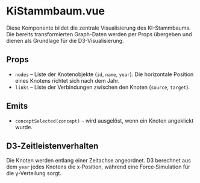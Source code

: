 # KiStammbaum.vue

Diese Komponente bildet die zentrale Visualisierung des KI-Stammbaums. Die bereits
transformierten Graph-Daten werden per Props übergeben und dienen als Grundlage für die
D3-Visualisierung.

## Props

- `nodes` – Liste der Knotenobjekte (`id`, `name`, `year`). Die horizontale Position eines Knotens richtet sich nach dem Jahr.
- `links` – Liste der Verbindungen zwischen den Knoten (`source`, `target`).

## Emits

- `conceptSelected(concept)` – wird ausgelöst, wenn ein Knoten angeklickt wurde.

## D3‑Zeitleistenverhalten

Die Knoten werden entlang einer Zeitachse angeordnet. D3 berechnet aus dem `year` jedes Knotens die x‑Position, während eine Force‑Simulation für die y‑Verteilung sorgt.
